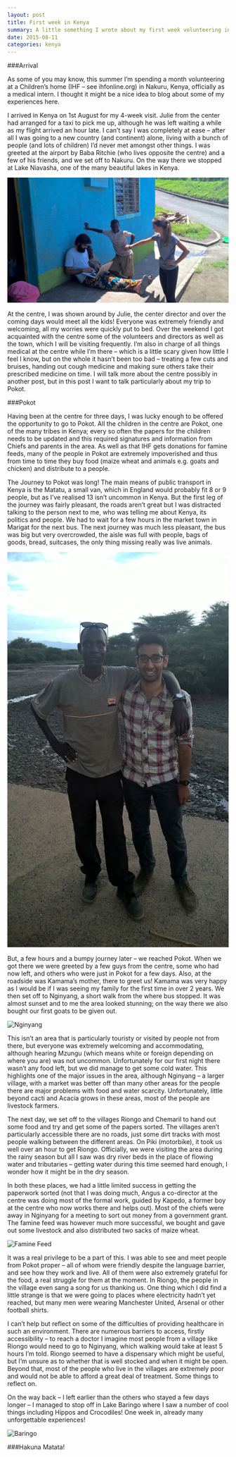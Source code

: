 ```yaml
---
layout: post
title: First week in Kenya
summary: A little something I wrote about my first week volunteering in Kenya.
date: 2015-08-11
categories: kenya
---
```


###Arrival

As some of you may know, this summer I’m spending a month volunteering at a Children’s home (IHF – see ihfonline.org) in Nakuru, Kenya, officially as a medical intern. I thought it might be a nice idea to blog about some of my experiences here.
 
I arrived in Kenya on 1st August for my 4-week visit. Julie from the center had arranged for a taxi to pick me up, although he was left waiting a while as my flight arrived an hour late. I can’t say I was completely at ease – after all I was going to a new country (and continent) alone, living with a bunch of people (and lots of children) I’d never met amongst other things. I was greeted at the airport by Baba Ritchie (who lives opposite the centre) and a few of his friends, and we set off to Nakuru. On the way there we stopped at Lake Niavasha, one of the many beautiful lakes in Kenya. 

![Centre](https://raw.githubusercontent.com/suhailenator/suhailenator.github.io/master/images/1.jpg)

At the centre, I was shown around by Julie, the center director and over the coming days would meet all the kids! Everyone was extremely friendly and welcoming, all my worries were quickly put to bed. Over the weekend I got acquainted with the centre some of the volunteers and directors as well as the town, which I will be visiting frequently. I’m also in charge of all things medical at the centre while I’m there – which is a little scary given how little I feel I know, but on the whole it hasn’t been too bad – treating a few cuts and bruises, handing out cough medicine and making sure others take their prescribed medicine on time. I will talk more about the centre possibly in another post, but in this post I want to talk particularly about my trip to Pokot.

###Pokot

Having been at the centre for three days, I was lucky enough to be offered the opportunity to go to Pokot. All the children in the centre are Pokot, one of the many tribes in Kenya; every so often the papers for the children needs to be updated and this required signatures and information from Chiefs and parents in the area. As well as that IHF gets donations for famine feeds, many of the people in Pokot are extremely impoverished and thus from time to time they buy food (maize wheat and animals e.g. goats and chicken) and distribute to a people. 

The Journey to Pokot was long! The main means of public transport in Kenya is the Matatu, a small van, which in England would probably fit 8 or 9 people, but as I’ve realised 13 isn’t uncommon in Kenya. But the first leg of the journey was fairly pleasant, the roads aren’t great but I was distracted talking to the person next to me, who was telling me about Kenya, its politics and people. We had to wait for a few hours in the market town in Marigat for the next bus. The next journey was much less pleasant, the bus was big but very overcrowded, the aisle was full with people, bags of goods, bread, suitcases, the only thing missing really was live animals. 

![Errastus](https://raw.githubusercontent.com/suhailenator/suhailenator.github.io/master/images/3.jpg)

But, a few hours and a bumpy journey later – we reached Pokot. When we got there we were greeted by a few guys from the centre, some who had now left, and others who were just in Pokot for a few days. Also, at the roadside was Kamama’s mother, there to greet us! Kamama was very happy as I would be if I was seeing my family for the first time in over 2 years. We then set off to Nginyang, a short walk from the where bus stopped. It was almost sunset and to me the area looked stunning; on the way there we also bought our first goats to be given out. 

![Nginyang](https://raw.githubusercontent.com/suhailenator/suhailenator.github.io/master/images/2.jpg)

This isn’t an area that is particularly touristy or visited by people not from there, but everyone was extremely welcoming and accommodating, although hearing Mzungu (which means white or foreign depending on where you are) was not uncommon. Unfortunately for our first night there wasn’t any food left, but we did manage to get some cold water. This highlights one of the major issues in the area, although Nginyang – a larger village, with a market was better off than many other areas for the people there are major problems with food and water scarcity. Unfortunately, little beyond cacti and Acacia grows in these areas, most of the people are livestock farmers. 

The next day, we set off to the villages Riongo and Chemaril to hand out some food and try and get some of the papers sorted. The villages aren’t particularly accessible there are no roads, just some dirt tracks with most people walking between the different areas. On Piki (motorbike), it took us well over an hour to get Riongo. Officially, we were visiting the area during the rainy season but all I saw was dry river beds in the place of flowing water and tributaries – getting water during this time seemed hard enough, I wonder how it might be in the dry season. 

In both these places, we had a little limited success in getting the paperwork sorted (not that I was doing much, Angus a co-director at the centre was doing most of the formal work, guided by Kapedo, a former boy at the centre who now works there and helps out). Most of the chiefs were away in Nginyang for a meeting to sort out money from a government grant. The famine feed was however much more successful, we bought and gave out some livestock and also distributed two sacks of maize wheat. 

![Famine Feed](https://raw.githubusercontent.com/suhailenator/suhailenator.github.io/master/images/4.jpg)

It was a real privilege to be a part of this. I was able to see and meet people from Pokot proper – all of whom were friendly despite the language barrier, and see how they work and live. All of them were also extremely grateful for the food, a real struggle for them at the moment. In Riongo, the people in the village even sang a song for us thanking us. One thing which I did find a little strange is that we were going to places where electricity hadn’t yet reached, but many men were wearing Manchester United, Arsenal or other football shirts. 

I can’t help but reflect on some of the difficulties of providing healthcare in such an environment. There are numerous barriers to access, firstly accessibility – to reach a doctor I imagine most people from a village like Riongo would need to go to Nginyang, which walking would take at least 5 hours I’m told. Riongo seemed to have a dispensary which might be useful, but I’m unsure as to whether that is well stocked and when it might be open. Beyond that, most of the people who live in the villages are extremely poor and would not be able to afford a great deal of treatment. Some things to reflect on.  

On the way back – I left earlier than the others who stayed a few days longer – I managed to stop off in Lake Baringo where I saw a number of cool things including Hippos and Crocodiles! One week in, already many unforgettable experiences!

![Baringo](https://raw.githubusercontent.com/suhailenator/suhailenator.github.io/master/images/5.jpgrotate=90)

###Hakuna Matata!	

